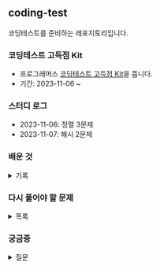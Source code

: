 ## coding-test

코딩테스트를 준비하는 레포지토리입니다.

### 코딩테스트 고득점 Kit

- 프로그래머스 <a href='https://school.programmers.co.kr/learn/challenges?tab=algorithm_practice_kit'>코딩테스트 고득점 Kit</a>을 풉니다.
- 기간: 2023-11-06 ~

### 스터디 로그

- 2023-11-06: 정렬 3문제
- 2023-11-07: 해시 2문제

### 배운 것

<details>
<summary>기록</summary>
<div markdown="1">

#### 함수 정리

- <a href='https://developer.mozilla.org/ko/docs/Web/JavaScript/Reference/Global_Objects/Array/slice'>slice()</a>: begin부터 end까지 복사하여 새로운 배열을 만든다.
- <a href='https://developer.mozilla.org/ko/docs/Web/JavaScript/Reference/Global_Objects/Object/toString'>toString()</a>: 문자열로 바꾼다.
- <a href='https://developer.mozilla.org/ko/docs/Web/JavaScript/Reference/Global_Objects/Array/join'>join()</a>: 배열을 문자열로 변환한다.
- <a href='https://developer.mozilla.org/ko/docs/Web/JavaScript/Reference/Global_Objects/Array/sort'>sort((a, b) => b + a - (a + b))</a>: 문자열을 비교할 때, 두 문자열을 이은 값이 큰 순서대로 정렬한다.

#### 개념 정리

- return과 break: return은 함수의 탈출, break는 반복문의 탈출

</div>
</details>

### 다시 풀어야 할 문제

<details>
<summary>목록</summary>
<div markdown="1">

- [ ] [정렬] H-Index

</div>
</details>

### 궁금증

<details>
<summary>질문</summary>
<div markdown="1">

- [ ] new Map()을 많이 사용하는 것 같은데 그냥 map을 생성하는 것과 차이가 있나?
- [ ] set은 new Set()으로만 사용 가능한 줄 알았는데 new Map().set으로도 사용 가능한가? 어떤 차이지?

</div>
</details>
